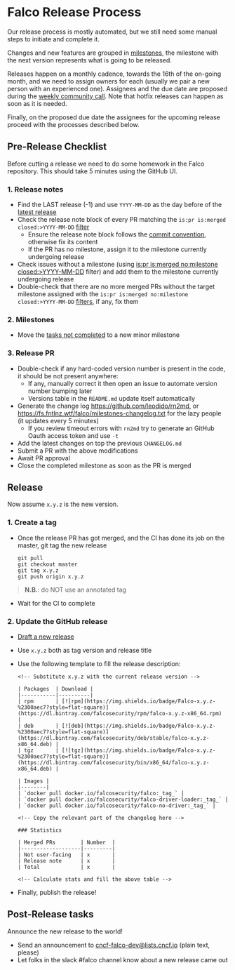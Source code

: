 # Falco Release Process

Our release process is mostly automated, but we still need some manual steps to initiate and complete it.

Changes and new features are grouped in [milestones](https://github.com/falcosecurity/falco/milestones), the milestone with the next version represents what is going to be released.

Releases happen on a monthly cadence, towards the 16th of the on-going month, and we need to assign owners for each (usually we pair a new person with an experienced one). Assignees and the due date are proposed during the [weekly community call](https://github.com/falcosecurity/community). Note that hotfix releases can happen as soon as it is needed.

Finally, on the proposed due date the assignees for the upcoming release proceed with the processes described below.

## Pre-Release Checklist

Before cutting a release we need to do some homework in the Falco repository. This should take 5 minutes using the GitHub UI.

### 1. Release notes
- Find the LAST release (-1) and use `YYYY-MM-DD` as the day before of the [latest release](https://github.com/falcosecurity/falco/releases)
- Check the release note block of every PR matching the `is:pr is:merged closed:>YYYY-MM-DD` [filter](https://github.com/falcosecurity/falco/pulls?q=is%3Apr+is%3Amerged+closed%3A%3EYYYY-MM-DD)
    - Ensure the release note block follows the [commit convention](https://github.com/falcosecurity/falco/blob/master/CONTRIBUTING.md#commit-convention), otherwise fix its content
    - If the PR has no milestone, assign it to the milestone currently undergoing release
- Check issues without a milestone (using [is:pr is:merged no:milestone closed:>YYYY-MM-DD](https://github.com/falcosecurity/falco/pulls?q=is%3Apr+is%3Amerged+no%3Amilestone+closed%3A%3EYYYY-MM-DD) filter) and add them to the milestone currently undergoing release
- Double-check that there are no more merged PRs without the target milestone assigned with the `is:pr is:merged no:milestone closed:>YYYY-MM-DD` [filters](https://github.com/falcosecurity/falco/pulls?q=is%3Apr+is%3Amerged+no%3Amilestone+closed%3A%3EYYYY-MM-DD), if any, fix them

### 2. Milestones

- Move the [tasks not completed](https://github.com/falcosecurity/falco/pulls?q=is%3Apr+is%3Aopen) to a new minor milestone

### 3. Release PR

- Double-check if any hard-coded version number is present in the code, it should be not present anywhere:
    - If any, manually correct it then open an issue to automate version number bumping later
    - Versions table in the `README.md` update itself automatically
- Generate the change log https://github.com/leodido/rn2md, or https://fs.fntlnz.wtf/falco/milestones-changelog.txt for the lazy people (it updates every 5 minutes)
    - If you review timeout errors with `rn2md` try to generate an GitHub Oauth access token and use `-t`
- Add the latest changes on top the previous `CHANGELOG.md`
- Submit a PR with the above modifications
- Await PR approval
- Close the completed milestone as soon as the PR is merged

## Release

Now assume `x.y.z` is the new version.

### 1. Create a tag

- Once the release PR has got merged, and the CI has done its job on the master, git tag the new release

    ```
    git pull
    git checkout master
    git tag x.y.z
    git push origin x.y.z
    ```

> **N.B.**: do NOT use an annotated tag

- Wait for the CI to complete

### 2. Update the GitHub release

- [Draft a new release](https://github.com/falcosecurity/falco/releases/new)
- Use `x.y.z` both as tag version and release title
- Use the following template to fill the release description:
    ```
    <!-- Substitute x.y.z with the current release version -->
    
    | Packages  | Download |
    |-----------|----------|
    | rpm       | [![rpm](https://img.shields.io/badge/Falco-x.y.z-%2300aec7?style=flat-square)](https://dl.bintray.com/falcosecurity/rpm/falco-x.y.z-x86_64.rpm)        |
    | deb       | [![deb](https://img.shields.io/badge/Falco-x.y.z-%2300aec7?style=flat-square)](https://dl.bintray.com/falcosecurity/deb/stable/falco-x.y.z-x86_64.deb) |
    | tgz       | [![tgz](https://img.shields.io/badge/Falco-x.y.z-%2300aec7?style=flat-square)](https://dl.bintray.com/falcosecurity/bin/x86_64/falco-x.y.z-x86_64.deb) |

    | Images |
    |--------|
    | `docker pull docker.io/falcosecurity/falco:_tag_` |
    | `docker pull docker.io/falcosecurity/falco-driver-loader:_tag_` |
    | `docker pull docker.io/falcosecurity/falco-no-driver:_tag_` |

    <!-- Copy the relevant part of the changelog here -->

    ### Statistics

    | Merged PRs        | Number  |
    |-------------------|---------|
    | Not user-facing   | x       |
    | Release note      | x       |
    | Total             | x       |

    <!-- Calculate stats and fill the above table -->
    ```

- Finally, publish the release!

## Post-Release tasks

Announce the new release to the world!

- Send an announcement to cncf-falco-dev@lists.cncf.io (plain text, please)
- Let folks in the slack #falco channel know about a new release came out
